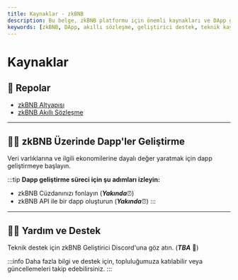 ```yaml
---
title: Kaynaklar - zkBNB 
description: Bu belge, zkBNB platformu için önemli kaynakları ve DApp geliştirme süreçlerini içermektedir. Kaynaklar kısmında, altyapı ve akıllı sözleşme bağlantıları yer almakta. Ayrıca, dapp geliştirmek için gerekli adımlar ve destek bilgileri bulunmaktadır.
keywords: [zkBNB, DApp, akıllı sözleşme, geliştirici destek, teknik kaynak]
---
```


# Kaynaklar

## 📔 Repolar

- [zkBNB Altyapısı](https://github.com/bnb-chain/zkbnb)
- [zkBNB Akıllı Sözleşme](https://github.com/bnb-chain/zkbnb-contract)

---

## 👨‍🔧 zkBNB Üzerinde Dapp'ler Geliştirme

Veri varlıklarına ve ilgili ekonomilerine dayalı değer yaratmak için dapp geliştirmeye başlayın.

:::tip
**Dapp geliştirme süreci için şu adımları izleyin:**
- zkBNB Cüzdanınızı fonlayın (_**Yakında**_⏰)
- zkBNB API ile bir dapp oluşturun (_**Yakında**_⏰)
:::

---

## 🙋‍♀️ Yardım ve Destek

Teknik destek için zkBNB Geliştirici Discord'una göz atın. (**_TBA_** 📢)

:::info
Daha fazla bilgi ve destek için, topluluğumuza katılabilir veya güncellemeleri takip edebilirsiniz.
:::